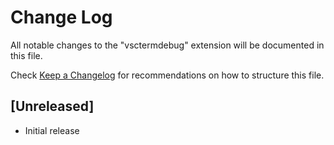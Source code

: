 # Change Log

All notable changes to the "vsctermdebug" extension will be documented in this file.

Check [Keep a Changelog](http://keepachangelog.com/) for recommendations on how to structure this file.

## [Unreleased]

- Initial release
